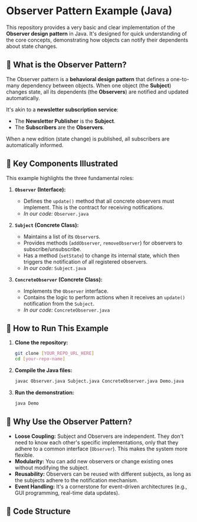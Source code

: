 # Observer Pattern Example (Java)

This repository provides a very basic and clear implementation of the **Observer design pattern** in Java. It's designed for quick understanding of the core concepts, demonstrating how objects can notify their dependents about state changes.

## 🌟 What is the Observer Pattern?

The Observer pattern is a **behavioral design pattern** that defines a one-to-many dependency between objects. When one object (the **Subject**) changes state, all its dependents (the **Observers**) are notified and updated automatically.

It's akin to a **newsletter subscription service**:
* The **Newsletter Publisher** is the **Subject**.
* The **Subscribers** are the **Observers**.

When a new edition (state change) is published, all subscribers are automatically informed.

## 🎯 Key Components Illustrated

This example highlights the three fundamental roles:

1.  **`Observer` (Interface):**
    * Defines the `update()` method that all concrete observers must implement. This is the contract for receiving notifications.
    * *In our code:* `Observer.java`

2.  **`Subject` (Concrete Class):**
    * Maintains a list of its `Observer`s.
    * Provides methods (`addObserver`, `removeObserver`) for observers to subscribe/unsubscribe.
    * Has a method (`setState`) to change its internal state, which then triggers the notification of all registered observers.
    * *In our code:* `Subject.java`

3.  **`ConcreteObserver` (Concrete Class):**
    * Implements the `Observer` interface.
    * Contains the logic to perform actions when it receives an `update()` notification from the `Subject`.
    * *In our code:* `ConcreteObserver.java`

## 🚀 How to Run This Example

1.  **Clone the repository:**
    ```bash
    git clone [YOUR_REPO_URL_HERE]
    cd [your-repo-name]
    ```
2.  **Compile the Java files:**
    ```bash
    javac Observer.java Subject.java ConcreteObserver.java Demo.java
    ```
3.  **Run the demonstration:**
    ```bash
    java Demo
    ```

## 🧠 Why Use the Observer Pattern?

* **Loose Coupling:** Subject and Observers are independent. They don't need to know each other's specific implementations, only that they adhere to a common interface (`Observer`). This makes the system more flexible.
* **Modularity:** You can add new observers or change existing ones without modifying the subject.
* **Reusability:** Observers can be reused with different subjects, as long as the subjects adhere to the notification mechanism.
* **Event Handling:** It's a cornerstone for event-driven architectures (e.g., GUI programming, real-time data updates).

## 📄 Code Structure
